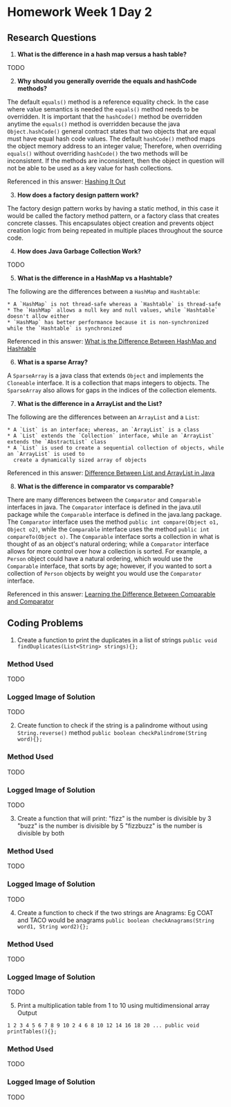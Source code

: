 # Homework Week 1 Day 2

## Research Questions

1. **What is the difference in a hash map versus a hash table?**

TODO

2. **Why should you generally override the equals and hashCode methods?**

The default `equals()` method is a reference equality check. In the case where value semantics is needed
the `equals()` method needs to be overridden. It is important that the `hashCode()` method be overridden
anytime the `equals()` method is overridden because the java `Object.hashCode()` general contract states
that two objects that are equal must have equal hash code values. The default `hashCode()` method maps
the object memory address to an integer value; Therefore, when overriding `equals()` without overriding
`hashCode()` the two methods will be inconsistent. If the methods are inconsistent, then the object
in question will not be able to be used as a key value for hash collections.

Referenced in this answer: [Hashing It Out](https://www.ibm.com/developerworks/java/library/j-jtp05273/index.html)

3. **How does a factory design pattern work?**

The factory design pattern works by having a static method, in this case it would be called the factory
method pattern, or a factory class that creates concrete classes. This encapsulates object creation
and prevents object creation logic from being repeated in multiple places throughout the source code.

4. **How does Java Garbage Collection Work?**

TODO

5. **What is the difference in a HashMap vs a Hashtable?**

The following are the differences between a `HashMap` and `Hashtable`:

    * A `HashMap` is not thread-safe whereas a `Hashtable` is thread-safe
    * The `HashMap` allows a null key and null values, while `Hashtable` doesn't allow either
    * `HashMap` has better performance because it is non-synchronized while the `Hashtable` is synchronized

Referenced in this answer: [What is the Difference Between HashMap and Hashtable](https://javarevisited.blogspot.com/2010/10/difference-between-hashmap-and.html)

6. **What is a sparse Array?**

A `SparseArray` is a java class that extends `Object` and implements the `Cloneable` interface. It is
a collection that maps integers to objects. The `SparseArray` also allows for gaps in the indices of
the collection elements.

7. **What is the difference in a ArrayList and the List?**

The following are the differences between an `ArrayList` and a `List`:

    * A `List` is an interface; whereas, an `ArrayList` is a class
    * A `List` extends the `Collection` interface, while an `ArrayList` extends the `AbstractList` class
    * A `List` is used to create a sequential collection of objects, while an `ArrayList` is used to
      create a dynamically sized array of objects

Referenced in this answer: [Difference Between List and ArrayList in Java](https://techdifferences.com/difference-between-list-and-arraylist-in-java.html)

8. **What is the difference in comparator vs comparable?**

There are many differences between the `Comparator` and `Comparable` interfaces in java. The `Comparator`
interface is defined in the java.util package while the `Comparable` interface is defined in the java.lang
package. The `Comparator` interface uses the method `public int compare(Object o1, Object o2)`, while
the `Comparable` interface uses the method `public int compareTo(Object o)`. The `Comparable` interface
sorts a collection in what is thought of as an object's natural ordering; while a `Comparator` interface
allows for more control over how a collection is sorted. For example, a `Person` object could have a
natural ordering, which would use the `Comparable` interface, that sorts by age; however, if you wanted
to sort a collection of `Person` objects by weight you would use the `Comparator` interface.

Referenced in this answer: [Learning the Difference Between Comparable and Comparator](https://www.developer.com/java/data/learning-the-difference-between-comparable-and-comparator.html)

## Coding Problems

1. Create a function to print the duplicates in a list of strings
`public void findDuplicates(List<String> strings){};`
### Method Used
TODO
### Logged Image of Solution
TODO

2. Create function to check if the string is a palindrome without using `String.reverse()` method
`public boolean checkPalindrome(String word){};`
### Method Used
TODO
### Logged Image of Solution
TODO

3. Create a function that will print:
"fizz" is the number is divisible by 3
"buzz" is the number is divisible by 5
"fizzbuzz" is the number is divisible by both
### Method Used
TODO
### Logged Image of Solution
TODO

4. Create a function to check if the two strings are Anagrams: Eg COAT and TACO would be anagrams
`public boolean checkAnagrams(String word1, String word2){};`
### Method Used
TODO
### Logged Image of Solution
TODO

5. Print a multiplication table from 1 to 10 using multidimensional array
Output

`1 2 3 4 5 6 7 8 9 10
2 4 6 8 10 12 14 16 18 20
...
public void printTables(){};`

### Method Used
TODO
### Logged Image of Solution
TODO

